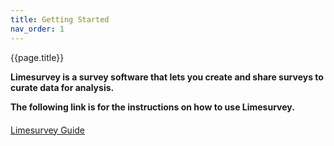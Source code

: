 ```yaml
---
title: Getting Started
nav_order: 1
---
```


{{page.title}}

**Limesurvey is a survey software that lets you create and share surveys to curate data for analysis.**

**The following link is for the instructions on how to use Limesurvey.**

<div class="button-container" style="display: flex; align-items: center;margin-top: 20px;">
   <div class="arrow-container">
      <div class="button green">
         <a href="https://jkaminsky2.github.io/Limesurvey_Guide/limesurvey_guide.html">Limesurvey Guide</a>
      </div>
   </div>
</div>
